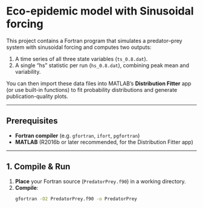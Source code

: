 # Eco-epidemic model with Sinusoidal forcing

This project contains a Fortran program that simulates a predator–prey system with sinusoidal forcing and computes two outputs:

1. A time series of all three state variables (`ts_0.8.dat`).  
2. A single “hs” statistic per run (`hs_0.8.dat`), combining peak mean and variability.

You can then import these data files into MATLAB’s **Distribution Fitter** app (or use built-in functions) to fit probability distributions and generate publication-quality plots.

---

## Prerequisites

- **Fortran compiler** (e.g. `gfortran`, `ifort`, `pgfortran`)  
- **MATLAB** (R2016b or later recommended, for the Distribution Fitter app)

---

## 1. Compile & Run

1. **Place** your Fortran source (`PredatorPrey.f90`) in a working directory.  
2. **Compile**:
   ```bash
   gfortran -O2 PredatorPrey.f90 -o PredatorPrey
